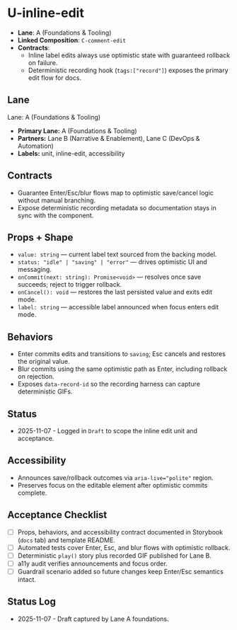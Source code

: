 # U-inline-edit

- **Lane**: A (Foundations & Tooling)
- **Linked Composition**: `C-comment-edit`
- **Contracts**:
  - Inline label edits always use optimistic state with guaranteed rollback on failure.
  - Deterministic recording hook (`tags:["record"]`) exposes the primary edit flow for docs.

## Lane

Lane: A (Foundations & Tooling)

- **Primary Lane:** A (Foundations & Tooling)
- **Partners:** Lane B (Narrative & Enablement), Lane C (DevOps & Automation)
- **Labels:** unit, inline-edit, accessibility

## Contracts

- Guarantee Enter/Esc/blur flows map to optimistic save/cancel logic without manual branching.
- Expose deterministic recording metadata so documentation stays in sync with the component.

## Props + Shape

- `value: string` — current label text sourced from the backing model.
- `status: "idle" | "saving" | "error"` — drives optimistic UI and messaging.
- `onCommit(next: string): Promise<void>` — resolves once save succeeds; reject to trigger rollback.
- `onCancel(): void` — restores the last persisted value and exits edit mode.
- `label: string` — accessible label announced when focus enters edit mode.

## Behaviors

- Enter commits edits and transitions to `saving`; Esc cancels and restores the original value.
- Blur commits using the same optimistic path as Enter, including rollback on rejection.
- Exposes `data-record-id` so the recording harness can capture deterministic GIFs.

## Status

- 2025-11-07 - Logged in `Draft` to scope the inline edit unit and acceptance.

## Accessibility

- Announces save/rollback outcomes via `aria-live="polite"` region.
- Preserves focus on the editable element after optimistic commits complete.

## Acceptance Checklist

- [ ] Props, behaviors, and accessibility contract documented in Storybook (`docs` tab) and template README.
- [ ] Automated tests cover Enter, Esc, and blur flows with optimistic rollback.
- [ ] Deterministic `play()` story plus recorded GIF published for Lane B.
- [ ] a11y audit verifies announcements and focus order.
- [ ] Guardrail scenario added so future changes keep Enter/Esc semantics intact.

## Status Log

- 2025-11-07 - Draft captured by Lane A foundations.
